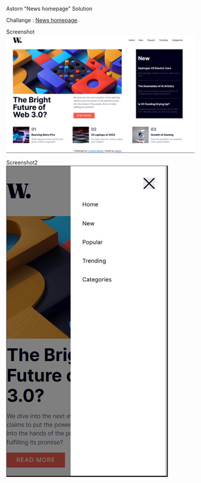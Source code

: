 Astorn "News homepage" Solution

Challange : [News homepage](https://www.frontendmentor.io/challenges/news-homepage-H6SWTa1MFl).

Screenshot
![Screenshot](/assets//images/screenshoot.png)

Screenshot2
![Screenshot](/assets//images/sceenshoot2.png)
